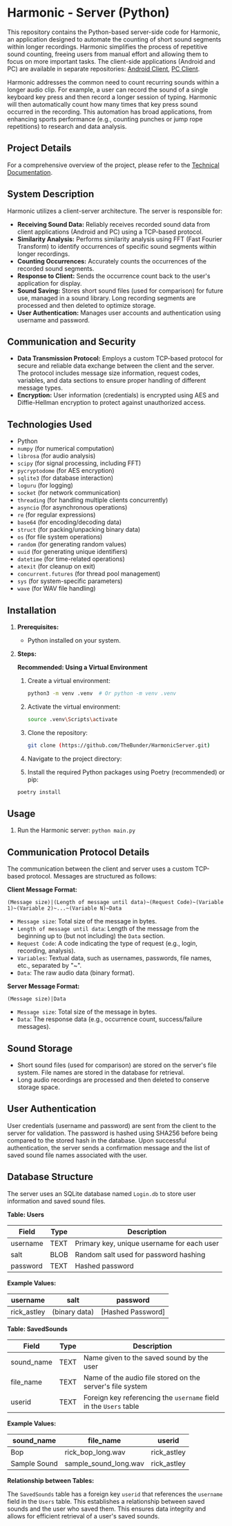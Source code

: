 # Harmonic - Server (Python)

This repository contains the Python-based server-side code for Harmonic, an application designed to automate the counting of short sound segments within longer recordings. Harmonic simplifies the process of repetitive sound counting, freeing users from manual effort and allowing them to focus on more important tasks. The client-side applications (Android and PC) are available in separate repositories: [Android Client](https://github.com/TheBunder/HarmonicClient), [PC Client](https://github.com/TheBunder/client_harmonic).

Harmonic addresses the common need to count recurring sounds within a longer audio clip. For example, a user can record the sound of a single keyboard key press and then record a longer session of typing. Harmonic will then automatically count how many times that key press sound occurred in the recording. This automation has broad applications, from enhancing sports performance (e.g., counting punches or jump rope repetitions) to research and data analysis.

## Project Details

For a comprehensive overview of the project, please refer to the [Technical Documentation](harmonic_technical_documentation.pdf).

## System Description

Harmonic utilizes a client-server architecture. The server is responsible for:

*   **Receiving Sound Data:** Reliably receives recorded sound data from client applications (Android and PC) using a TCP-based protocol.
*   **Similarity Analysis:** Performs similarity analysis using FFT (Fast Fourier Transform) to identify occurrences of specific sound segments within longer recordings.
*   **Counting Occurrences:** Accurately counts the occurrences of the recorded sound segments.
*   **Response to Client:** Sends the occurrence count back to the user's application for display.
*   **Sound Saving:** Stores short sound files (used for comparison) for future use, managed in a sound library.  Long recording segments are processed and then deleted to optimize storage.
*   **User Authentication:** Manages user accounts and authentication using username and password.

## Communication and Security

*   **Data Transmission Protocol:** Employs a custom TCP-based protocol for secure and reliable data exchange between the client and the server.  The protocol includes message size information, request codes, variables, and data sections to ensure proper handling of different message types.
*   **Encryption:** User information (credentials) is encrypted using AES and Diffie-Hellman encryption to protect against unauthorized access.

## Technologies Used

*   Python
*   `numpy` (for numerical computation)
*   `librosa` (for audio analysis)
*   `scipy` (for signal processing, including FFT)
*   `pycryptodome` (for AES encryption)
*   `sqlite3` (for database interaction)
*   `loguru` (for logging)
*   `socket` (for network communication)
*   `threading` (for handling multiple clients concurrently)
*   `asyncio` (for asynchronous operations)
*   `re` (for regular expressions)
*   `base64` (for encoding/decoding data)
*   `struct` (for packing/unpacking binary data)
*   `os` (for file system operations)
*   `random` (for generating random values)
*   `uuid` (for generating unique identifiers)
*   `datetime` (for time-related operations)
*   `atexit` (for cleanup on exit)
*   `concurrent.futures` (for thread pool management)
*   `sys` (for system-specific parameters)
*   `wave` (for WAV file handling)


## Installation

1.  **Prerequisites:**
    *   Python installed on your system.

2.  **Steps:**

    **Recommended: Using a Virtual Environment**

    1.  Create a virtual environment:
        ```bash
        python3 -m venv .venv  # Or python -m venv .venv
        ```
    2.  Activate the virtual environment:
        ```bash
        source .venv\Scripts\activate
        ```

    3.  Clone the repository:
        ```bash
        git clone (https://github.com/TheBunder/HarmonicServer.git)
        ```

    4.  Navigate to the project directory:

    5.  Install the required Python packages using Poetry (recommended) or pip:
       ```bash
       poetry install
       ```

## Usage

1.  Run the Harmonic server: `python main.py`

## Communication Protocol Details

The communication between the client and server uses a custom TCP-based protocol. Messages are structured as follows:

**Client Message Format:**

`(Message size)|(Length of message until data)~(Request Code)~(Variable 1)~(Variable 2)~...~(Variable N)~Data`

*   `Message size`: Total size of the message in bytes.
*   `Length of message until data`: Length of the message from the beginning up to (but not including) the `Data` section.
*   `Request Code`:  A code indicating the type of request (e.g., login, recording, analysis).
*   `Variables`: Textual data, such as usernames, passwords, file names, etc., separated by "~".
*   `Data`: The raw audio data (binary format).

**Server Message Format:**

`(Message size)|Data`

*   `Message size`: Total size of the message in bytes.
*   `Data`: The response data (e.g., occurrence count, success/failure messages).

## Sound Storage

*   Short sound files (used for comparison) are stored on the server's file system.  File names are stored in the database for retrieval.
*   Long audio recordings are processed and then deleted to conserve storage space.

## User Authentication

User credentials (username and password) are sent from the client to the server for validation.  The password is hashed using SHA256 before being compared to the stored hash in the database.  Upon successful authentication, the server sends a confirmation message and the list of saved sound file names associated with the user.

## Database Structure

The server uses an SQLite database named `Login.db` to store user information and saved sound files.

**Table: Users**

| Field    | Type   | Description                               |
| -------- | ------ | ----------------------------------------- |
| username | TEXT   | Primary key, unique username for each user |
| salt     | BLOB   | Random salt used for password hashing      |
| password | TEXT   | Hashed password                           |

**Example Values:**

| username   | salt           | password                                     |
| ---------- | -------------- | -------------------------------------------- |
| rick_astley | (binary data) | [Hashed Password]                           |

**Table: SavedSounds**

| Field      | Type   | Description                                                              |
| ---------- | ------ | ------------------------------------------------------------------------ |
| sound_name | TEXT   | Name given to the saved sound by the user                                 |
| file_name  | TEXT   | Name of the audio file stored on the server's file system                   |
| userid     | TEXT  | Foreign key referencing the `username` field in the `Users` table |

**Example Values:**

| sound_name   | file_name             | userid |
| ---------- | --------------------- | ------ |
| Bop        | rick_bop_long.wav     | rick_astley |
| Sample Sound | sample_sound_long.wav | rick_astley |

**Relationship between Tables:**

The `SavedSounds` table has a foreign key `userid` that references the `username` field in the `Users` table. This establishes a relationship between saved sounds and the user who saved them.  This ensures data integrity and allows for efficient retrieval of a user's saved sounds.

